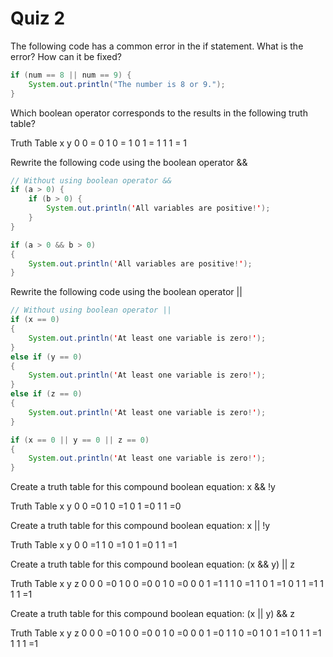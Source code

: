 # Quiz 2

The following code has a common error in the if statement. What is the error? How can it be fixed?

```java
if (num == 8 || num == 9) {
	System.out.println("The number is 8 or 9.");
}
```

Which boolean operator corresponds to the results in the following truth table?

Truth Table
x y
0 0 = 0
1 0 = 1
0 1 = 1
1 1 = 1

Rewrite the following code using the boolean operator &&

```java
// Without using boolean operator &&
if (a > 0) {
	if (b > 0) {
		System.out.println('All variables are positive!');
	}
}
```

```java
if (a > 0 && b > 0)
{
	System.out.println('All variables are positive!');
}
```

Rewrite the following code using the boolean operator ||

```java
// Without using boolean operator ||
if (x == 0)
{
	System.out.println('At least one variable is zero!');
}
else if (y == 0)
{
	System.out.println('At least one variable is zero!');
}
else if (z == 0)
{
	System.out.println('At least one variable is zero!');
}
```

```java
if (x == 0 || y == 0 || z == 0)
{
	System.out.println('At least one variable is zero!');
}
```

Create a truth table for this compound boolean equation:
x && !y

Truth Table
x y
0 0 =0
1 0 =1
0 1 =0
1 1 =0

Create a truth table for this compound boolean equation:
x || !y

Truth Table
x y
0 0 =1
1 0 =1
0 1 =0
1 1 =1

Create a truth table for this compound boolean equation:
(x && y) || z

Truth Table
x y z
0 0 0 =0
1 0 0 =0
0 1 0 =0
0 0 1 =1
1 1 0 =1
1 0 1 =1
0 1 1 =1
1 1 1 =1

Create a truth table for this compound boolean equation:
(x || y) && z

Truth Table
x y z
0 0 0 =0
1 0 0 =0
0 1 0 =0
0 0 1 =0
1 1 0 =0
1 0 1 =1
0 1 1 =1
1 1 1 =1
